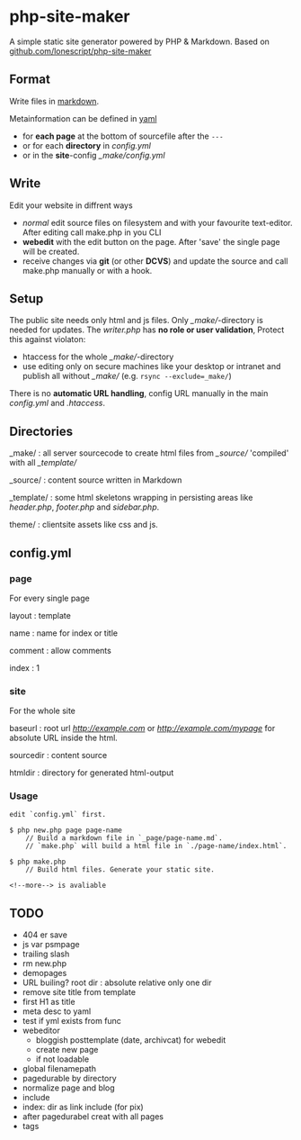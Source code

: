 php-site-maker
=====

A simple static site generator powered by PHP & Markdown. Based on [github.com/lonescript/php-site-maker](http://github.com/lonescript/php-site-maker)

## Format

Write files in [markdown](http://michelf.com/projects/php-markdown/).

Metainformation can be defined in [yaml](http://www.yaml.org/spec/1.2/spec.html)
* for __each page__ at the bottom of sourcefile after the `---`
* or for each __directory__ in *config.yml* 
* or in the __site__-config *_make/config.yml* 

## Write

Edit your website in diffrent ways

* *normal* edit source files on filesystem and with your favourite text-editor. After editing call make.php in you CLI
* __webedit__ with the edit button on the page. After 'save' the single page will be created.
* receive changes via __git__ (or other __DCVS__) and update the source and call make.php manually or with a hook.

## Setup

The public site needs only html and js files. Only *_make/*-directory is needed for updates. The *writer.php* has **no role or user validation**, Protect this against violaton:

* htaccess for the whole *_make/*-directory
* use editing only on secure machines like your desktop or intranet and publish all without *_make/* (e.g. `rsync --exclude=_make/`)


There is no __automatic URL handling__, config URL manually in the main *config.yml* and *.htaccess*.

## Directories

_make/
: all server sourcecode to create html files from *_source/* 'compiled' with all *_template/*

_source/
: content source written in Markdown

_template/
: some html skeletons wrapping in persisting areas like *header.php*, *footer.php* and *sidebar.php*. 

theme/
: clientsite assets like css and js.

## config.yml

### page

For every single page

layout
: template

name
: name for index or title

comment
: allow comments

index
: 1


### site

For the whole site

baseurl
: root url *http://example.com* or *http://example.com/mypage* for absolute URL inside the html.

sourcedir
: content source

htmldir
: directory for generated html-output




### Usage

```
edit `config.yml` first.

$ php new.php page page-name
    // Build a markdown file in `_page/page-name.md`.
    // `make.php` will build a html file in `./page-name/index.html`.

$ php make.php
    // Build html files. Generate your static site.

<!--more--> is avaliable
```
## TODO

* 404 er save
* js var psmpage
* trailing slash
* rm new.php
* demopages
* URL builing? root dir : absolute relative only one dir
* remove site title from template
* first H1 as title
* meta desc to yaml
* test if yml exists from func
* webeditor
  * bloggish posttemplate (date, archivcat) for webedit
  * create new page
  * if not loadable
* global filenamepath
* pagedurable by directory
* normalize page and blog
* include
* index: dir as link include (for pix)
* after pagedurabel creat with all pages
* tags
